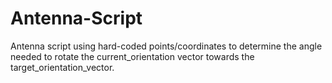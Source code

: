 # Antenna-Script
Antenna script using hard-coded points/coordinates to determine the angle needed to rotate the current_orientation vector towards the target_orientation_vector. 
